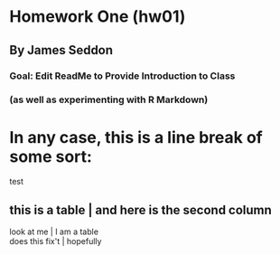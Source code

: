 # Homework One (hw01)  
## By James Seddon  

### Goal: Edit ReadMe to Provide Introduction to Class
### (as well as experimenting with R Markdown)  

# In any case, this is a line break of some sort:

test

this is a table | and here is the second column  
-----------------------------------------------
look at me      | I am a table  
does this fix't | hopefully
